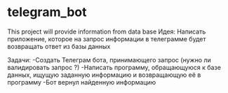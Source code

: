 # telegram_bot
This project will provide information from data base
Идея:
Написать приложение, которое на запрос информации в телеграмме будет возвращать ответ из базы данных

Задачи:
-Создать Телеграм бота, принимающего запрос (нужно ли валидировать запрос ?)
-Написать программу, обращающуюся к базе данных, ищущую заданную информацию и возвращающую её в программу
-Бот вернул найденную информацию

